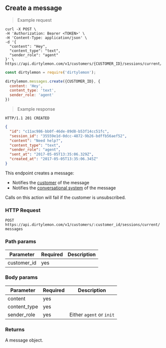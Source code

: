 ## Create a message

> Example request

```shell
curl -X POST \
-H 'Authorization: Bearer <TOKEN>' \
-H 'Content-Type: application/json' \
-d '{
  "content": "Hey",
  "content_type": "text",
  "sender_role": "agent"
}' \
https://api.dirtylemon.com/v1/customers/{CUSTOMER_ID}/sessions/current/messages
```

```javascript
const dirtylemon = require('dirtylemon');

dirtylemon.messages.create({CUSTOMER_ID}, {
  content: 'Hey',
  content_type: 'text',
  sender_role: 'agent'
})
```

> Example response

```http
HTTP/1.1 201 CREATED
```

```json
{
  "id": "c11ac986-bb0f-46de-89d8-b53f14cc51fc",
  "session_id": "35559e1d-0dcc-4872-9b26-bdffb56aef52",
  "content": "Need help?",
  "content_type": "text",
  "sender_role": "agent",
  "sent_at": "2017-05-05T13:35:06.329Z",
  "created_at": "2017-05-05T13:35:06.345Z"
}
```

This endpoint creates a message:

- Notifies the [customer](#customers) of the message
- Notifies the [conversational system](...) of the message

<aside class="notice">
  Calls on this action will fail if the customer is unsubscribed.
</aside>

### HTTP Request

`POST https://api.dirtylemon.com/v1/customers/:customer_id/sessions/current/messages`

### Path params

| Parameter | Required | Description |
| --------- | -------- | ------------|
| customer_id | yes |  |

### Body params

| Parameter | Required | Description |
| --------- | -------- | ------------|
| content | yes |  |
| content_type | yes |  |
| sender_role | yes | Either `agent` or `init` |

### Returns

A message object.
